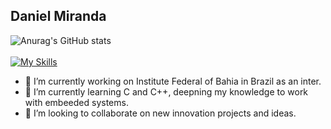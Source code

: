 ## Daniel Miranda
<article>
  
 ![Anurag's GitHub stats](https://github-readme-stats.vercel.app/api?username=daniellmi&show_icons=true&theme=radical)<br> <br>
[![My Skills](https://skillicons.dev/icons?i=c,cpp,java,arduino,html,css,js,ts,nodejs,express,react,linux,redhat,postgres,mongodb)](https://skillicons.dev)
</article>

- 🔭 I’m currently working on Institute Federal of Bahia in Brazil as an inter.
- 🌱 I’m currently learning C and C++, deepning my knowledge to work with embeeded systems.
- 👯 I’m looking to collaborate on new innovation projects and ideas.
